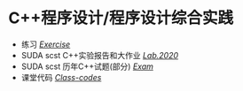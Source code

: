 # C++程序设计/程序设计综合实践
+ 练习 *[Exercise](Exercise/)*
+ SUDA scst C++实验报告和大作业 *[Lab.2020](Lab.2020/)*
+ SUDA scst 历年C++试题(部分) *[Exam](Exam/)*
+ 课堂代码 *[Class-codes](Class-codes/)*

